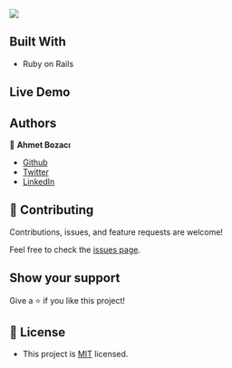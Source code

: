 [![](https://img.shields.io/badge/Microverse-blueviolet)](https://www.microverse.org/?grsf=04r25h)


## Built With
- Ruby on Rails
## Live Demo


## Authors

👤 **Ahmet Bozacı**
- [Github](https://github.com/ahmetbozaci)
- [Twitter](https://twitter.com/ahmtbozaci)
- [LinkedIn](https://www.linkedin.com/in/ahmetbozaci/)


## 🤝 Contributing

Contributions, issues, and feature requests are welcome!

Feel free to check the [issues page](../../issues/).

## Show your support

Give a ⭐️ if you like this project!


## 📝 License

* This project is [MIT](./LICENSE) licensed.
